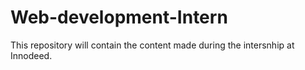 # Web-development-Intern
This repository will contain the content made during the intersnhip at Innodeed.
